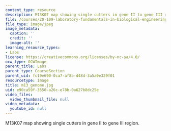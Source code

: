 ```yaml
---
content_type: resource
description: M13K07 map showing single cutters in gene II to gene III region.
file: /courses/20-109-laboratory-fundamentals-in-biological-engineering-fall-2007/e90ca59f3550a26ce78b0a627b8dc25e_m13_genome.jpg
file_type: image/jpeg
image_metadata:
  caption: ''
  credit: ''
  image-alt: ''
learning_resource_types:
- Labs
license: https://creativecommons.org/licenses/by-nc-sa/4.0/
ocw_type: OCWImage
parent_title: Labs
parent_type: CourseSection
parent_uid: fc19e690-0ca7-af8b-d48d-3a5a9e329f01
resourcetype: Image
title: m13_genome.jpg
uid: e90ca59f-3550-a26c-e78b-0a627b8dc25e
video_files:
  video_thumbnail_file: null
video_metadata:
  youtube_id: null
---
```

M13K07 map showing single cutters in gene II to gene III region.